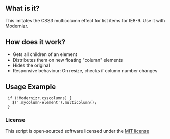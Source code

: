 ## What is it?

This imitates the CSS3 multicolumn effect for list items for IE8-9. Use it with Modernizr.

## How does it work?
- Gets all children of an element
- Distributes them on new floating "column" elements
- Hides the original
- Responsive behaviour: On resize, checks if column number changes

## Usage Example
```
 if (!Modernizr.csscolumns) {
   $('.mycolumn-element').multicolumn();
 }
```

### License
This script is open-sourced software licensed under the [MIT license](http://opensource.org/licenses/MIT)

